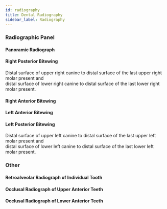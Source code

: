 ```yaml
---
id: radiography
title: Dental Radiography
sidebar_label: Radiography
---
```


### Radiographic Panel

#### Panoramic Radiograph

#### Right Posterior Bitewing

Distal surface of upper right canine to distal surface of the last upper right molar present and  
distal surface of lower right canine to distal surface of the last lower right molar present.

#### Right Anterior Bitewing

#### Left Anterior Bitewing

#### Left Posterior Bitewing

Distal surface of upper left canine to distal surface of the last upper left molar present and  
distal surface of lower left canine to distal surface of the last lower left molar present.  

### Other

#### Retroalveolar Radiograph of Individual Tooth

#### Occlusal Radiograph of Upper Anterior Teeth

#### Occlusal Radiograph of Lower Anterior Teeth
